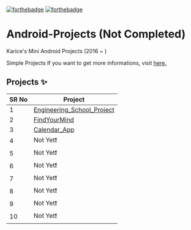 <!-- ALL-CONTRIBUTORS-BADGE:START - Do not remove or modify this section -->

[![forthebadge](https://forthebadge.com/images/badges/made-with-java.svg)](https://forthebadge.com)
[![forthebadge](https://forthebadge.com/images/badges/built-for-android.svg)](https://forthebadge.com)

# Android-Projects (Not Completed)

Karice's Mini Android Projects (2016 ~ ) 

Simple Projects If you want to get more informations, visit [here.](https://karice.tistory.com/)


## Projects ✨

SR No   | Project 
--- | --- 
1 | [Engineering_School_Project](https://github.com/kl529/Python_Projects/tree/main/01.%20Tetris) 
2 | [FindYourMind](https://github.com/kl529/Python_Projects/tree/main/02.%20Matgo%20Game%20(Korean%20Traditonal%20Card%20Game))
3 | [Calendar_App](https://github.com/kl529/Python_Projects/tree/main/02.%20Matgo%20Game%20(Korean%20Traditonal%20Card%20Game))
4 | Not Yet❗
5 | Not Yet❗
6 | Not Yet❗
7 | Not Yet❗
8 | Not Yet❗
9 | Not Yet❗
10 | Not Yet❗
